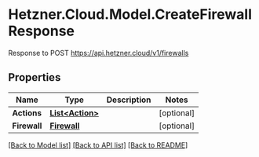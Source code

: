 # Hetzner.Cloud.Model.CreateFirewallResponse
Response to POST https://api.hetzner.cloud/v1/firewalls

## Properties

Name | Type | Description | Notes
------------ | ------------- | ------------- | -------------
**Actions** | [**List&lt;Action&gt;**](Action.md) |  | [optional] 
**Firewall** | [**Firewall**](Firewall.md) |  | [optional] 

[[Back to Model list]](../../README.md#documentation-for-models) [[Back to API list]](../../README.md#documentation-for-api-endpoints) [[Back to README]](../../README.md)


